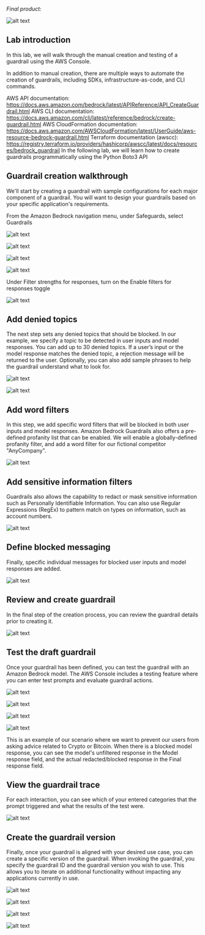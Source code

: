 *Final product:*

![alt text](images/image_1_01.png)

## Lab introduction
In this lab, we will walk through the manual creation and testing of a guardrail using the AWS Console.

In addition to manual creation, there are multiple ways to automate the creation of guardrails, including SDKs, infrastructure-as-code, and CLI commands.

AWS API documentation: https://docs.aws.amazon.com/bedrock/latest/APIReference/API_CreateGuardrail.html 
AWS CLI documentation: https://docs.aws.amazon.com/cli/latest/reference/bedrock/create-guardrail.html 
AWS CloudFormation documentation: https://docs.aws.amazon.com/AWSCloudFormation/latest/UserGuide/aws-resource-bedrock-guardrail.html 
Terraform documentation (awscc): https://registry.terraform.io/providers/hashicorp/awscc/latest/docs/resources/bedrock_guardrail 
In the following lab, we will learn how to create guardrails programmatically using the Python Boto3 API 

## Guardrail creation walkthrough
We'll start by creating a guardrail with sample configurations for each major component of a guardrail. You will want to design your guardrails based on your specific application's requirements.

From the Amazon Bedrock navigation menu, under Safeguards, select Guardrails

![alt text](images/image_1_02.png)

![alt text](images/image_1_03.png)

![alt text](images/image_1_04.png)

![alt text](images/image_1_05.png)

Under Filter strengths for responses, turn on the Enable filters for responses toggle

![alt text](images/image_1_06.png)

## Add denied topics
The next step sets any denied topics that should be blocked. In our example, we specify a topic to be detected in user inputs and model responses. You can add up to 30 denied topics. If a user’s input or the model response matches the denied topic, a rejection message will be returned to the user. Optionally, you can also add sample phrases to help the guardrail understand what to look for.

![alt text](images/image_1_07.png)

![alt text](images/image_1_08.png)

## Add word filters

In this step, we add specific word filters that will be blocked in both user inputs and model responses. Amazon Bedrock Guardrails also offers a pre-defined profanity list that can be enabled. We will enable a globally-defined profanity filter, and add a word filter for our fictional competitor "AnyCompany".

![alt text](images/image_1_09.png)

## Add sensitive information filters

Guardrails also allows the capability to redact or mask sensitive information such as Personally Identifiable Information. You can also use Regular Expressions (RegEx) to pattern match on types on information, such as account numbers.

![alt text](images/image_1_10.png)

## Define blocked messaging
Finally, specific individual messages for blocked user inputs and model responses are added.

![alt text](images/image_1_11.png)

## Review and create guardrail
In the final step of the creation process, you can review the guardrail details prior to creating it.

![alt text](images/image_1_12.png)

## Test the draft guardrail

Once your guardrail has been defined, you can test the guardrail with an Amazon Bedrock model. The AWS Console includes a testing feature where you can enter test prompts and evaluate guardrail actions.

![alt text](images/image_1_13.png)

![alt text](images/image_1_14.png)

![alt text](images/image_1_15.png)

![alt text](images/image_1_16.png)

This is an example of our scenario where we want to prevent our users from asking advice related to Crypto or Bitcoin. When there is a blocked model response, you can see the model's unfiltered response in the Model response field, and the actual redacted/blocked response in the Final response field.

## View the guardrail trace
For each interaction, you can see which of your entered categories that the prompt triggered and what the results of the test were.

![alt text](images/image_1_17.png)

## Create the guardrail version
Finally, once your guardrail is aligned with your desired use case, you can create a specific version of the guardrail. When invoking the guardrail, you specify the guardrail ID and the guardrail version you wish to use. This allows you to iterate on additional functionality without impacting any applications currently in use.

![alt text](images/image_1_18.png)

![alt text](images/image_1_19.png)

![alt text](images/image_1_20.png)

![alt text](images/image_1_21.png)